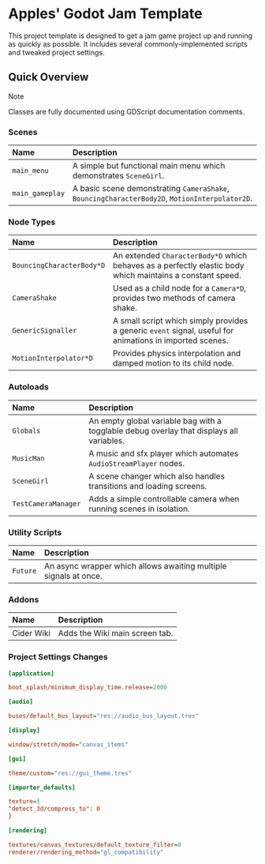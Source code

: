 Apples' Godot Jam Template
==========================

This project template is designed to get a jam game project up and running as quickly as possible.
It includes several commonly-implemented scripts and tweaked project settings.

Quick Overview
--------------

> [!NOTE]
> Classes are fully documented using GDScript documentation comments.

### Scenes

| Name | Description
|:--|:--
| `main_menu` | A simple but functional main menu which demonstrates `SceneGirl`.
| `main_gameplay` | A basic scene demonstrating `CameraShake`, `BouncingCharacterBody2D`, `MotionInterpolator2D`.

### Node Types

| Name | Description
|:--|:--
| `BouncingCharacterBody*D` | An extended `CharacterBody*D` which behaves as a perfectly elastic body which maintains a constant speed.
| `CameraShake` | Used as a child node for a `Camera*D`, provides two methods of camera shake.
| `GenericSignaller` | A small script which simply provides a generic `event` signal, useful for animations in imported scenes.
| `MotionInterpolator*D` | Provides physics interpolation and damped motion to its child node.

### Autoloads

| Name | Description
|:--|:--
| `Globals` | An empty global variable bag with a togglable debug overlay that displays all variables.
| `MusicMan` | A music and sfx player which automates `AudioStreamPlayer` nodes.
| `SceneGirl` | A scene changer which also handles transitions and loading screens.
| `TestCameraManager` | Adds a simple controllable camera when running scenes in isolation.

### Utility Scripts

| Name | Description
|:--|:--
| `Future` | An async wrapper which allows awaiting multiple signals at once.

### Addons

| Name | Description
|:--|:--
| Cider Wiki | Adds the Wiki main screen tab.

### Project Settings Changes

```ini
[application]

boot_splash/minimum_display_time.release=2000

[audio]

buses/default_bus_layout="res://audio_bus_layout.tres"

[display]

window/stretch/mode="canvas_items"

[gui]

theme/custom="res://gui_theme.tres"

[importer_defaults]

texture={
"detect_3d/compress_to": 0
}

[rendering]

textures/canvas_textures/default_texture_filter=0
renderer/rendering_method="gl_compatibility"
```
